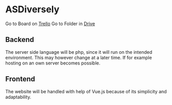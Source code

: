 # ASDiversely
Go to Board on [Trello](https://trello.com/b/4W4NjGcA/asdiversely)
Go to Folder in [Drive](https://drive.google.com/drive/folders/1SLYStsSFcSts1GPQG7GF18-JFocCAkWa)

## Backend
The server side language will be php, since it will run on the intended environment. This may however change at a later time. If for example hosting on an own server becomes possible.

## Frontend
The website will be handled with help of Vue.js because of its simplicity and adaptability.
